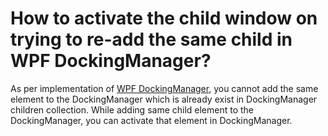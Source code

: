 # How to activate the child window on trying to re-add the same child in WPF DockingManager?

As per implementation of [WPF DockingManager](https://www.syncfusion.com/wpf-controls/docking), you cannot add the same element to the DockingManager which is already exist in DockingManager children collection. While adding same child element to the DockingManager, you can activate that element in DockingManager.